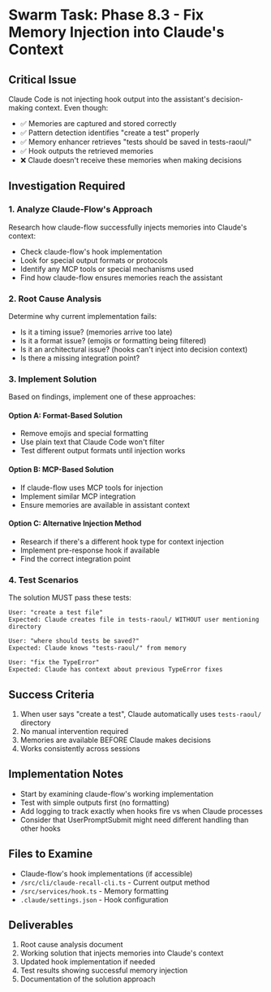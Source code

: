 # Swarm Task: Phase 8.3 - Fix Memory Injection into Claude's Context

## Critical Issue
Claude Code is not injecting hook output into the assistant's decision-making context. Even though:
- ✅ Memories are captured and stored correctly
- ✅ Pattern detection identifies "create a test" properly  
- ✅ Memory enhancer retrieves "tests should be saved in tests-raoul/"
- ✅ Hook outputs the retrieved memories
- ❌ Claude doesn't receive these memories when making decisions

## Investigation Required

### 1. Analyze Claude-Flow's Approach
Research how claude-flow successfully injects memories into Claude's context:
- Check claude-flow's hook implementation
- Look for special output formats or protocols
- Identify any MCP tools or special mechanisms used
- Find how claude-flow ensures memories reach the assistant

### 2. Root Cause Analysis
Determine why current implementation fails:
- Is it a timing issue? (memories arrive too late)
- Is it a format issue? (emojis or formatting being filtered)
- Is it an architectural issue? (hooks can't inject into decision context)
- Is there a missing integration point?

### 3. Implement Solution
Based on findings, implement one of these approaches:

#### Option A: Format-Based Solution
- Remove emojis and special formatting
- Use plain text that Claude Code won't filter
- Test different output formats until injection works

#### Option B: MCP-Based Solution
- If claude-flow uses MCP tools for injection
- Implement similar MCP integration
- Ensure memories are available in assistant context

#### Option C: Alternative Injection Method
- Research if there's a different hook type for context injection
- Implement pre-response hook if available
- Find the correct integration point

### 4. Test Scenarios
The solution MUST pass these tests:
```
User: "create a test file"
Expected: Claude creates file in tests-raoul/ WITHOUT user mentioning directory

User: "where should tests be saved?"  
Expected: Claude knows "tests-raoul/" from memory

User: "fix the TypeError"
Expected: Claude has context about previous TypeError fixes
```

## Success Criteria
1. When user says "create a test", Claude automatically uses `tests-raoul/` directory
2. No manual intervention required
3. Memories are available BEFORE Claude makes decisions
4. Works consistently across sessions

## Implementation Notes
- Start by examining claude-flow's working implementation
- Test with simple outputs first (no formatting)
- Add logging to track exactly when hooks fire vs when Claude processes
- Consider that UserPromptSubmit might need different handling than other hooks

## Files to Examine
- Claude-flow's hook implementations (if accessible)
- `/src/cli/claude-recall-cli.ts` - Current output method
- `/src/services/hook.ts` - Memory formatting
- `.claude/settings.json` - Hook configuration

## Deliverables
1. Root cause analysis document
2. Working solution that injects memories into Claude's context
3. Updated hook implementation if needed
4. Test results showing successful memory injection
5. Documentation of the solution approach